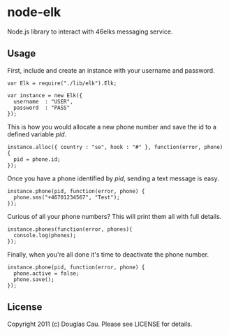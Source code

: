 # node-elk

Node.js library to interact with 46elks messaging service.

## Usage

First, include and create an instance with your username and password.

	var Elk = require("./lib/elk").Elk;

	var instance = new Elk({
  	  username  : "USER",
  	  password  : "PASS"
	});
	
This is how you would allocate a new phone number and save the id to a defined variable *pid*.

	instance.alloc({ country : "se", hook : "#" }, function(error, phone) {
  	  pid = phone.id;
	});
	
Once you have a phone identified by *pid*, sending a text message is easy.

	instance.phone(pid, function(error, phone) {
  	  phone.sms("+46701234567", "Test");
	});
	
Curious of all your phone numbers? This will print them all with full details.

	instance.phones(function(error, phones){
  	  console.log(phones);
	});
	
Finally, when you're all done it's time to deactivate the phone number.

	instance.phone(pid, function(error, phone) {
  	  phone.active = false;
  	  phone.save();
	});
	
## License

Copyright 2011 (c) Douglas Cau.
Please see LICENSE for details.
